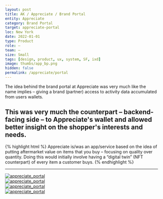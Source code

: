 ```yaml
---
layout: post
title: AK / Appreciate / Brand Portal
entity: Appreciate
category: Brand Portal
target: appreciate-portal
loc: New York
date: 2022-01-01
type: Product
role: –
team: –
size: Small
tags: [design, product, ux, system, SF, ixd]
image: thumbs/app_bp.png
hidden: false
permalink: /appreciate/portal
---
```


<div class="bg_color_none">
<div class="large_words">
The idea behind the brand portal at Appreciate was very much like the name implies – giving a brand (partner) access to activity data accumulated from users wallets.
</div>
</div>

## This was very much the counterpart – backend-facing side – to Appreciate's wallet and allowed better insight on the shopper's interests and needs.

{% highlight html %}
Appreciate is/was an app/service based on the idea of putting aftermarket value on items that you buy – focusing on quality over quantity. Doing this would initially involve having a “digital twin” (NFT counterpart) of every item a customer buys.
{% endhighlight %}


---


<div class="app_container5">
	<a href="{{site.baseurl}}/images/projects/appreciate_portal/001.png" target="_blank">
	<img src="{{site.baseurl}}/images/projects/appreciate_portal/001.png" alt="appreciate_portal"></a>
</div>


<div class="app_container5">
	<a href="{{site.baseurl}}/images/projects/appreciate_portal/002.png" target="_blank">
	<img src="{{site.baseurl}}/images/projects/appreciate_portal/002.png" alt="appreciate_portal"></a>
</div>


<div class="app_container5">
	<a href="{{site.baseurl}}/images/projects/appreciate_portal/003.png" target="_blank">
	<img src="{{site.baseurl}}/images/projects/appreciate_portal/003.png" alt="appreciate_portal"></a>
</div>


<div class="app_container5">
	<a href="{{site.baseurl}}/images/projects/appreciate_portal/004.png" target="_blank">
	<img src="{{site.baseurl}}/images/projects/appreciate_portal/004.png" alt="appreciate_portal"></a>
</div>

